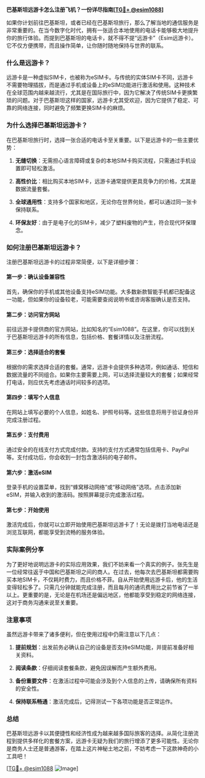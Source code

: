 **巴基斯坦远游卡怎么注册飞机？一份详尽指南[[TG💪+ @esim1088](https://t.me/s/esim1088)]**

如果你计划前往巴基斯坦，或者已经在巴基斯坦旅行，那么了解当地的通信服务是非常重要的。在当今数字化时代，拥有一张适合本地使用的电话卡能够极大地提升你的旅行体验。而提到巴基斯坦的电话卡，就不得不提“远游卡”（Esim远游卡）。它不仅方便携带，而且操作简单，让你随时随地保持与世界的联系。

### 什么是远游卡？

远游卡是一种虚拟SIM卡，也被称为eSIM卡。与传统的实体SIM卡不同，远游卡不需要物理插拔，而是通过手机或设备上的eSIM功能进行激活和使用。这种技术在全球范围内越来越流行，尤其是在国际旅行中，因为它解决了传统SIM卡更换繁琐的问题。对于巴基斯坦这样的国家，远游卡尤其受欢迎，因为它提供了稳定、可靠的网络连接，同时避免了频繁更换SIM卡的麻烦。

### 为什么选择巴基斯坦远游卡？

在巴基斯坦旅行时，选择一张合适的电话卡至关重要。以下是远游卡的一些主要优势：

1. **无缝切换**：无需担心语言障碍或复杂的本地SIM卡购买流程，只需通过手机设置即可轻松激活。
   
2. **高性价比**：相比购买本地SIM卡，远游卡通常提供更具竞争力的价格，尤其是数据流量套餐。

3. **全球通用性**：支持多个国家和地区，无论你在世界何处，都可以通过同一张卡保持联系。

4. **环保友好**：由于是电子化的SIM卡，减少了塑料废物的产生，符合现代环保理念。

### 如何注册巴基斯坦远游卡？

注册巴基斯坦远游卡的过程非常简便，以下是详细步骤：

#### 第一步：确认设备兼容性

首先，确保你的手机或其他设备支持eSIM功能。大多数新款智能手机都已配备这一功能，但如果你的设备较老，可能需要查阅说明书或咨询客服确认是否支持。

#### 第二步：访问官方网站

前往远游卡提供商的官方网站，比如知名的“Esim1088”。在这里，你可以找到关于巴基斯坦远游卡的所有信息，包括价格、套餐详情以及注册流程。

#### 第三步：选择适合的套餐

根据你的需求选择合适的套餐。通常，远游卡会提供多种选项，例如通话、短信和数据流量的不同组合。如果你主要需要上网，可以选择流量较大的套餐；如果经常打电话，则应优先考虑通话时间较多的选项。

#### 第四步：填写个人信息

在网站上填写必要的个人信息，如姓名、护照号码等。这些信息将用于验证身份并完成注册过程。

#### 第五步：支付费用

通过安全的在线支付方式完成付款。支持的支付方式通常包括信用卡、PayPal等。支付成功后，你会收到一封包含激活码的电子邮件。

#### 第六步：激活eSIM

登录手机的设置菜单，找到“蜂窝移动网络”或“移动网络”选项。点击添加新eSIM，并输入收到的激活码。按照屏幕提示完成激活过程。

#### 第七步：开始使用

激活完成后，你就可以立即开始使用巴基斯坦远游卡了！无论是拨打当地电话还是浏览互联网，都能享受到流畅的服务体验。

### 实际案例分享

为了更好地说明远游卡的实际应用效果，我们不妨来看一个真实的例子。张先生是一位经常往返于中国和巴基斯坦之间的商人。在过去，他每次去巴基斯坦都需要购买本地SIM卡，不仅耗时费力，而且价格不菲。自从开始使用远游卡后，他的生活变得轻松多了。只需几分钟就能完成注册，而且每月的通讯费用比之前节省了一半以上。更重要的是，无论是在机场还是偏远地区，他都能享受到稳定的网络连接，这对于商务沟通来说至关重要。

### 注意事项

虽然远游卡带来了诸多便利，但在使用过程中仍需注意以下几点：

1. **提前规划**：出发前务必确认自己的设备是否支持eSIM功能，并提前准备好相关资料。

2. **阅读条款**：仔细阅读套餐条款，避免因误解而产生额外费用。

3. **备份重要文件**：在激活过程中可能会涉及到个人信息的上传，请确保所有资料的安全性。

4. **保持联系畅通**：激活完成后，记得测试一下各项功能是否正常运作。

### 总结

巴基斯坦远游卡以其便捷性和经济性成为越来越多国际旅客的选择。从简化注册流程到提供多样化的套餐方案，远游卡无疑为我们的旅行增添了更多可能性。无论你是商务人士还是普通游客，在踏上这片神秘土地之前，不妨考虑一下这款神奇的小工具吧！

[[TG💪+ @esim1088](https://t.me/s/esim1088) ![Image](https://i.postimg.cc/4NQfJmqS/Snipaste-2025-05-13-00-14-12.png)]